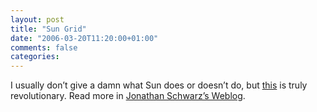 ```yaml
---
layout: post
title: "Sun Grid"
date: "2006-03-20T11:20:00+01:00"
comments: false
categories: 
---
```


<p>I usually don&#8217;t give a damn what Sun does or doesn&#8217;t do, but <a href="http://www.network.com/">this</a> is truly revolutionary. Read more in <a href="http://blogs.sun.com/roller/page/jonathan?entry=the_network_is_the_computer">Jonathan Schwarz&#8217;s Weblog</a>.</p>


